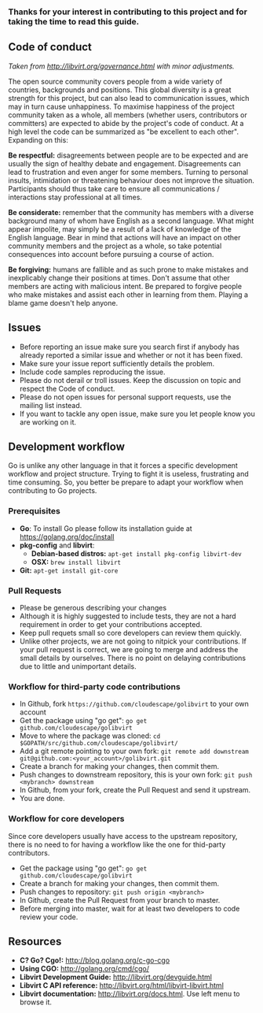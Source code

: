 ### Thanks for your interest in contributing to this project and for taking the time to read this guide.

## Code of conduct
*Taken from http://libvirt.org/governance.html with minor adjustments.*

The open source community covers people from a wide variety of countries, backgrounds and positions. This global diversity is a great strength for this project, but can also lead to communication issues, which may in turn cause unhappiness. To maximise happiness of the project community taken as a whole, all members (whether users, contributors or committers) are expected to abide by the project's code of conduct. At a high level the code can be summarized as "be excellent to each other". Expanding on this:

**Be respectful:** disagreements between people are to be expected and are usually the sign of healthy debate and engagement. Disagreements can lead to frustration and even anger for some members. Turning to personal insults, intimidation or threatening behaviour does not improve the situation. Participants should thus take care to ensure all communications / interactions stay professional at all times.

**Be considerate:** remember that the community has members with a diverse background many of whom have English as a second language. What might appear impolite, may simply be a result of a lack of knowledge of the English language. Bear in mind that actions will have an impact on other community members and the project as a whole, so take potential consequences into account before pursuing a course of action.

**Be forgiving:** humans are fallible and as such prone to make mistakes and inexplicably change their positions at times. Don't assume that other members are acting with malicious intent. Be prepared to forgive people who make mistakes and assist each other in learning from them. Playing a blame game doesn't help anyone.

## Issues
* Before reporting an issue make sure you search first if anybody has already reported a similar issue and whether or not it has been fixed.
* Make sure your issue report sufficiently details the problem.
* Include code samples reproducing the issue.
* Please do not derail or troll issues. Keep the discussion on topic and respect the Code of conduct.
* Please do not open issues for personal support requests, use the mailing list instead.
* If you want to tackle any open issue, make sure you let people know you are working on it.

## Development workflow
Go is unlike any other language in that it forces a specific development workflow and project structure. Trying to fight it is useless, frustrating and time consuming. So, you better be prepare to adapt your workflow when contributing to Go projects.

### Prerequisites
* **Go**: To install Go please follow its installation guide at https://golang.org/doc/install
* **pkg-config** and **libvirt**:
   * **Debian-based distros:** `apt-get install pkg-config libvirt-dev`
   * **OSX:** `brew install libvirt`
* **Git:** `apt-get install git-core`

### Pull Requests
* Please be generous describing your changes
* Although it is highly suggested to include tests, they are not a hard requirement in order to get your contributions accepted. 
* Keep pull requets small so core developers can review them quickly.
* Unlike other projects, we are not going to nitpick your contributions. If your pull request is correct, we are going to merge and address the small details by ourselves. There is no point on delaying contributions due to little and unimportant details.

### Workflow for third-party code contributions
* In Github, fork `https://github.com/cloudescape/golibvirt` to your own account
* Get the package using "go get": `go get github.com/cloudescape/golibvirt`
* Move to where the package was cloned: `cd $GOPATH/src/github.com/cloudescape/golibvirt/`
* Add a git remote pointing to your own fork: `git remote add downstream git@github.com:<your_account>/golibvirt.git`
* Create a branch for making your changes, then commit them.
* Push changes to downstream repository, this is your own fork: `git push <mybranch> downstream`
* In Github, from your fork, create the Pull Request and send it upstream.
* You are done.


### Workflow for core developers
Since core developers usually have access to the upstream repository, there is no need to for having a workflow like the one for thid-party contributors.

* Get the package using "go get": `go get github.com/cloudescape/golibvirt`
* Create a branch for making your changes, then commit them.
* Push changes to repository: `git push origin <mybranch>`
* In Github, create the Pull Request from your branch to master.
* Before merging into master, wait for at least two developers to code review your code.


## Resources
* **C? Go? Cgo!:** http://blog.golang.org/c-go-cgo
* **Using CGO:** http://golang.org/cmd/cgo/
* **Libvirt Development Guide:** http://libvirt.org/devguide.html
* **Libvirt C API reference:** http://libvirt.org/html/libvirt-libvirt.html
* **Libvirt documentation:** http://libvirt.org/docs.html. Use left menu to browse it.